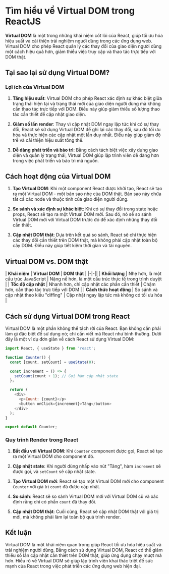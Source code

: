 # Tìm hiểu về Virtual DOM trong ReactJS

**Virtual DOM** là một trong những khái niệm cốt lõi của React, giúp tối ưu hóa hiệu suất và cải thiện trải nghiệm người
dùng trong các ứng dụng web. Virtual DOM cho phép React quản lý các thay đổi của giao diện người dùng một cách hiệu quả
hơn, giảm thiểu việc truy cập và thao tác trực tiếp với DOM thật.

## Tại sao lại sử dụng Virtual DOM?

### Lợi ích của Virtual DOM

1. **Tăng hiệu suất**: Virtual DOM cho phép React xác định sự khác biệt giữa trạng thái hiện tại và trạng thái mới của
   giao diện người dùng mà không cần thao tác trực tiếp với DOM. Điều này giúp giảm thiểu số lượng thao tác cần thiết để
   cập nhật giao diện.

2. **Giảm số lần render**: Thay vì cập nhật DOM ngay lập tức khi có sự thay đổi, React sẽ sử dụng Virtual DOM để ghi lại
   các thay đổi, sau đó tối ưu hóa và thực hiện các cập nhật một lần duy nhất. Điều này giúp giảm độ trễ và cải thiện
   hiệu suất tổng thể.

3. **Dễ dàng phát triển và bảo trì**: Bằng cách tách biệt việc xây dựng giao diện và quản lý trạng thái, Virtual DOM
   giúp lập trình viên dễ dàng hơn trong việc phát triển và bảo trì mã nguồn.

## Cách hoạt động của Virtual DOM

1. **Tạo Virtual DOM**: Khi một component React được khởi tạo, React sẽ tạo ra một Virtual DOM - một bản sao nhẹ của DOM
   thật. Bản sao này chứa tất cả các node và thuộc tính của giao diện người dùng.

2. **So sánh và xác định sự khác biệt**: Khi có sự thay đổi trong state hoặc props, React sẽ tạo ra một Virtual DOM mới.
   Sau đó, nó sẽ so sánh Virtual DOM mới với Virtual DOM trước đó để xác định những thay đổi cần thiết.

3. **Cập nhật DOM thật**: Dựa trên kết quả so sánh, React sẽ chỉ thực hiện các thay đổi cần thiết trên DOM thật, mà
   không phải cập nhật toàn bộ cây DOM. Điều này giúp tiết kiệm thời gian và tài nguyên.

## Virtual DOM vs. DOM thật

| **Khái niệm** | **Virtual DOM** | **DOM thật** |
|-|-||
| **Khối lượng** | Nhẹ hơn, là một cấu trúc JavaScript | Nặng nề hơn, là một cấu trúc thực tế trong trình duyệt |
| **Tốc độ cập nhật** | Nhanh hơn, chỉ cập nhật các phần cần thiết | Chậm hơn, cần thao tác trực tiếp với DOM |
| **Cách thức hoạt động** | So sánh và cập nhật theo kiểu "diffing" | Cập nhật ngay lập tức mà không có tối ưu hóa |

## Cách sử dụng Virtual DOM trong React

Virtual DOM là một phần không thể tách rời của React. Bạn không cần phải làm gì đặc biệt để sử dụng nó; chỉ cần viết mã
React như bình thường. Dưới đây là một ví dụ đơn giản về cách React sử dụng Virtual DOM:

```javascript
import React, { useState } from 'react';

function Counter() {
  const [count, setCount] = useState(0);

  const increment = () => {
    setCount(count + 1); // Gọi hàm cập nhật state
  };

  return (
    <div>
      <p>Count: {count}</p>
      <button onClick={increment}>Tăng</button>
    </div>
  );
}

export default Counter;
```

### Quy trình Render trong React

1. **Bắt đầu với Virtual DOM**: Khi `Counter` component được gọi, React sẽ tạo ra một Virtual DOM cho component đó.

2. **Cập nhật state**: Khi người dùng nhấp vào nút "Tăng", hàm `increment` sẽ được gọi, và `setCount` sẽ cập nhật state.

3. **Tạo Virtual DOM mới**: React sẽ tạo một Virtual DOM mới cho component `Counter` với giá trị `count` đã được cập
   nhật.

4. **So sánh**: React sẽ so sánh Virtual DOM mới với Virtual DOM cũ và xác định rằng chỉ có phần `count` đã thay đổi.

5. **Cập nhật DOM thật**: Cuối cùng, React sẽ cập nhật DOM thật với giá trị mới, mà không phải làm lại toàn bộ quá trình
   render.

## Kết luận

Virtual DOM là một khái niệm quan trọng giúp React tối ưu hóa hiệu suất và trải nghiệm người dùng. Bằng cách sử dụng
Virtual DOM, React có thể giảm thiểu số lần cập nhật cần thiết trên DOM thật, giúp ứng dụng chạy mượt mà hơn. Hiểu rõ về
Virtual DOM sẽ giúp lập trình viên khai thác triệt để sức mạnh của React trong việc phát triển các ứng dụng web hiện
đại.
